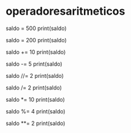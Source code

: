 # operadoresaritmeticos

saldo = 500
print(saldo)

saldo = 200
print(saldo)

saldo += 10
print(saldo)

saldo -= 5
print(saldo)

saldo //= 2
print(saldo)

saldo /= 2
print(saldo)

saldo *= 10
print(saldo)

saldo %= 4
print(saldo)

saldo **= 2
print(saldo)
